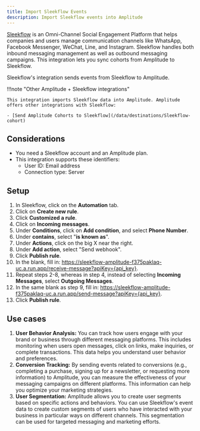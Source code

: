 ```yaml
---
title: Import Sleekflow Events
description: Import Sleekflow events into Amplitude
---
```


[Sleekflow](http://www.Sleekflow.com/) is an Omni-Channel Social Engagement Platform that helps companies and users manage communication channels like WhatsApp, Facebook Messenger, WeChat, Line, and Instagram. Sleekflow handles both inbound messaging management as well as outbound messaging campaigns. This integration lets you sync cohorts from Amplitude to Sleekflow.

Sleekflow's integration sends events from Sleekflow to Amplitude.

!!!note "Other Amplitude + Sleekflow integrations"

    This integration imports Sleekflow data into Amplitude. Amplitude offers other integrations with Sleekflow: 

    - [Send Amplitude Cohorts to Sleekflow](/data/destinations/Sleekflow-cohort)

## Considerations

- You need a Sleekflow account and an Amplitude plan.
- This integration supports these identifiers:
    - User ID: Email address
    - Connection type: Server

## Setup

1. In Sleekflow, click on the **Automation** tab.
2. Click on **Create new rule**.
3. Click **Customized a rule**.
4. Click on **Incoming messages**.
5. Under **Conditions**, click on **Add condition**, and select **Phone Number**.
6. Under **contains**, select "**is known as**".
7. Under **Actions**, click on the big X near the right.
8. Under **Add action**, select "Send webhook".
9. Click **Publish rule**.
10. In the blank, fill in: https://sleekflow-amplitude-f375paklaq-uc.a.run.app/receive-message?apiKey={api_key}.
11. Repeat steps 2-8, whereas in step 4, instead of selecting **Incoming Messages**, select **Outgoing Messages**.
12. In the same blank as step 9, fill in: https://sleekflow-amplitude-f375paklaq-uc.a.run.app/send-message?apiKey={api_key}.
13. Click **Publish rule**.

## Use cases

1. **User Behavior Analysis:** You can track how users engage with your brand or business through different messaging platforms. This includes monitoring when users open messages, click on links, make inquiries, or complete transactions. This data helps you understand user behavior and preferences.
2. **Conversion Tracking:** By sending events related to conversions (e.g., completing a purchase, signing up for a newsletter, or requesting more information) to Amplitude, you can measure the effectiveness of your messaging campaigns on different platforms. This information can help you optimize your marketing strategies.
3. **User Segmentation:** Amplitude allows you to create user segments based on specific actions and behaviors. You can use Sleekflow's event data to create custom segments of users who have interacted with your business in particular ways on different channels. This segmentation can be used for targeted messaging and marketing efforts.
